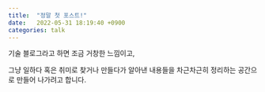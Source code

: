 ```yaml
---
title:  "정말 첫 포스트!"
date:   2022-05-31 18:19:40 +0900
categories: talk
---
```

기술 블로그라고 하면 조금 거창한 느낌이고, 

그냥 일하다 혹은 취미로 찾거나 만들다가 알아낸 내용들을 차근차근히 정리하는 공간으로 만들어 나가려고 합니다.